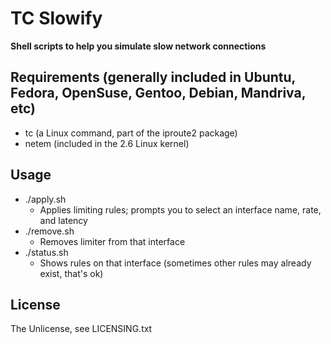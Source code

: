 TC Slowify
==========

**Shell scripts to help you simulate slow network connections**

Requirements (generally included in Ubuntu, Fedora, OpenSuse, Gentoo, Debian, Mandriva, etc)
----
- tc (a Linux command, part of the iproute2 package)
- netem (included in the 2.6 Linux kernel)

Usage
----

- ./apply.sh
  - Applies limiting rules; prompts you to select an interface name, rate, and latency
- ./remove.sh
  - Removes limiter from that interface
- ./status.sh
  - Shows rules on that interface (sometimes other rules may already exist, that's ok) 

License
----

The Unlicense, see LICENSING.txt
